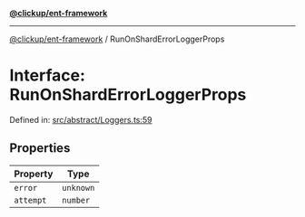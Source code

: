[**@clickup/ent-framework**](../README.md)

***

[@clickup/ent-framework](../globals.md) / RunOnShardErrorLoggerProps

# Interface: RunOnShardErrorLoggerProps

Defined in: [src/abstract/Loggers.ts:59](https://github.com/clickup/ent-framework/blob/master/src/abstract/Loggers.ts#L59)

## Properties

| Property | Type |
| ------ | ------ |
| <a id="error"></a> `error` | `unknown` |
| <a id="attempt"></a> `attempt` | `number` |
